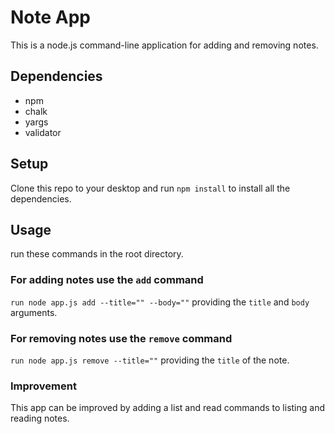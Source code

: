 # Note App
This is a node.js command-line application for adding and removing notes.

## Dependencies
* npm
* chalk
* yargs
* validator

## Setup
Clone this repo to your desktop and run `npm install` to install all the dependencies.

## Usage
run these commands in the root directory.

### For adding notes use the `add` command 
`run node app.js add --title="" --body=""` providing the `title` and `body` arguments.
### For removing notes use the `remove` command 
`run node app.js remove --title=""` providing the `title` of the note.

### Improvement
This app can be improved by adding a list and read commands to listing and reading notes. 
